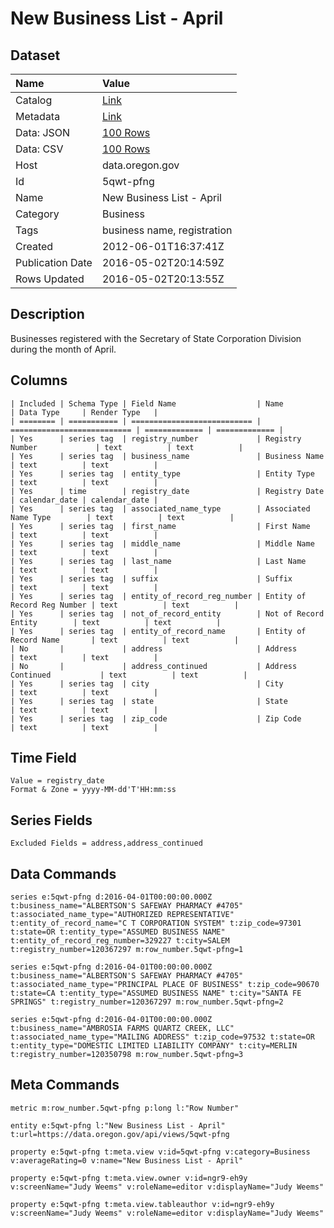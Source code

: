 # New Business List - April

## Dataset

| Name | Value |
| :--- | :---- |
| Catalog | [Link](https://catalog.data.gov/dataset/new-business-list-april-15445) |
| Metadata | [Link](https://data.oregon.gov/api/views/5qwt-pfng) |
| Data: JSON | [100 Rows](https://data.oregon.gov/api/views/5qwt-pfng/rows.json?max_rows=100) |
| Data: CSV | [100 Rows](https://data.oregon.gov/api/views/5qwt-pfng/rows.csv?max_rows=100) |
| Host | data.oregon.gov |
| Id | 5qwt-pfng |
| Name | New Business List - April |
| Category | Business |
| Tags | business name, registration |
| Created | 2012-06-01T16:37:41Z |
| Publication Date | 2016-05-02T20:14:59Z |
| Rows Updated | 2016-05-02T20:13:55Z |

## Description

Businesses registered with the Secretary of State Corporation Division during the month of April.

## Columns

```ls
| Included | Schema Type | Field Name                  | Name                        | Data Type     | Render Type   |
| ======== | =========== | =========================== | =========================== | ============= | ============= |
| Yes      | series tag  | registry_number             | Registry Number             | text          | text          |
| Yes      | series tag  | business_name               | Business Name               | text          | text          |
| Yes      | series tag  | entity_type                 | Entity Type                 | text          | text          |
| Yes      | time        | registry_date               | Registry Date               | calendar_date | calendar_date |
| Yes      | series tag  | associated_name_type        | Associated Name Type        | text          | text          |
| Yes      | series tag  | first_name                  | First Name                  | text          | text          |
| Yes      | series tag  | middle_name                 | Middle Name                 | text          | text          |
| Yes      | series tag  | last_name                   | Last Name                   | text          | text          |
| Yes      | series tag  | suffix                      | Suffix                      | text          | text          |
| Yes      | series tag  | entity_of_record_reg_number | Entity of Record Reg Number | text          | text          |
| Yes      | series tag  | not_of_record_entity        | Not of Record Entity        | text          | text          |
| Yes      | series tag  | entity_of_record_name       | Entity of Record Name       | text          | text          |
| No       |             | address                     | Address                     | text          | text          |
| No       |             | address_continued           | Address Continued           | text          | text          |
| Yes      | series tag  | city                        | City                        | text          | text          |
| Yes      | series tag  | state                       | State                       | text          | text          |
| Yes      | series tag  | zip_code                    | Zip Code                    | text          | text          |
```

## Time Field

```ls
Value = registry_date
Format & Zone = yyyy-MM-dd'T'HH:mm:ss
```

## Series Fields

```ls
Excluded Fields = address,address_continued
```

## Data Commands

```ls
series e:5qwt-pfng d:2016-04-01T00:00:00.000Z t:business_name="ALBERTSON'S SAFEWAY PHARMACY #4705" t:associated_name_type="AUTHORIZED REPRESENTATIVE" t:entity_of_record_name="C T CORPORATION SYSTEM" t:zip_code=97301 t:state=OR t:entity_type="ASSUMED BUSINESS NAME" t:entity_of_record_reg_number=329227 t:city=SALEM t:registry_number=120367297 m:row_number.5qwt-pfng=1

series e:5qwt-pfng d:2016-04-01T00:00:00.000Z t:business_name="ALBERTSON'S SAFEWAY PHARMACY #4705" t:associated_name_type="PRINCIPAL PLACE OF BUSINESS" t:zip_code=90670 t:state=CA t:entity_type="ASSUMED BUSINESS NAME" t:city="SANTA FE SPRINGS" t:registry_number=120367297 m:row_number.5qwt-pfng=2

series e:5qwt-pfng d:2016-04-01T00:00:00.000Z t:business_name="AMBROSIA FARMS QUARTZ CREEK, LLC" t:associated_name_type="MAILING ADDRESS" t:zip_code=97532 t:state=OR t:entity_type="DOMESTIC LIMITED LIABILITY COMPANY" t:city=MERLIN t:registry_number=120350798 m:row_number.5qwt-pfng=3
```

## Meta Commands

```ls
metric m:row_number.5qwt-pfng p:long l:"Row Number"

entity e:5qwt-pfng l:"New Business List - April" t:url=https://data.oregon.gov/api/views/5qwt-pfng

property e:5qwt-pfng t:meta.view v:id=5qwt-pfng v:category=Business v:averageRating=0 v:name="New Business List - April"

property e:5qwt-pfng t:meta.view.owner v:id=ngr9-eh9y v:screenName="Judy Weems" v:roleName=editor v:displayName="Judy Weems"

property e:5qwt-pfng t:meta.view.tableauthor v:id=ngr9-eh9y v:screenName="Judy Weems" v:roleName=editor v:displayName="Judy Weems"
```